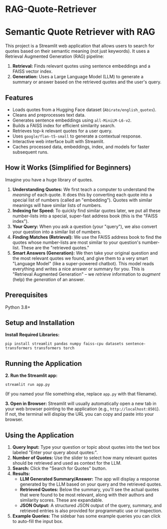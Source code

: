 # RAG-Quote-Retriever
# Semantic Quote Retriever with RAG

This project is a Streamlit web application that allows users to search for quotes based on their semantic meaning (not just keywords). It uses a Retrieval Augmented Generation (RAG) pipeline:

1. **Retrieval:** Finds relevant quotes using sentence embeddings and a FAISS vector index.
2. **Generation:** Uses a Large Language Model (LLM) to generate a summary or answer based on the retrieved quotes and the user's query.

## Features

- Loads quotes from a Hugging Face dataset (`Abirate/english_quotes`).
- Cleans and preprocesses text data.
- Generates sentence embeddings using `all-MiniLM-L6-v2`.
- Builds a FAISS index for efficient similarity search.
- Retrieves top-k relevant quotes for a user query.
- Uses `google/flan-t5-small` to generate a contextual response.
- Interactive web interface built with Streamlit.
- Caches processed data, embeddings, index, and models for faster subsequent runs.

## How it Works (Simplified for Beginners)

Imagine you have a huge library of quotes.

1. **Understanding Quotes:** We first teach a computer to understand the *meaning* of each quote. It does this by converting each quote into a special list of numbers (called an "embedding"). Quotes with similar meanings will have similar lists of numbers.
2. **Indexing for Speed:** To quickly find similar quotes later, we put all these number-lists into a special, super-fast address book (this is the "FAISS index").
3. **Your Query:** When you ask a question (your "query"), we also convert your question into a similar list of numbers.
4. **Finding Matches (Retrieval):** We use the FAISS address book to find the quotes whose number-lists are most similar to your question's number-list. These are the "retrieved quotes."
5. **Smart Answers (Generation):** We then take your original question and the most relevant quotes we found, and give them to a very smart "Language Model" (like a super-powered chatbot). This model reads everything and writes a nice answer or summary for you. This is "Retrieval Augmented Generation" – we *retrieve* information to *augment* (help) the *generation* of an answer.

## Prerequisites

Python 3.8+

## Setup and Installation

**Install Required Libraries:**
```
pip install streamlit pandas numpy faiss-cpu datasets sentence-transformers transformers torch

```

## Running the Application

**2. Run the Streamlit app:**
```
streamlit run app.py

```

(If you named your file something else, replace `app.py` with that filename).

**3. Open in Browser:**
Streamlit will usually automatically open a new tab in your web browser pointing to the application (e.g., `http://localhost:8501`). 
If not, the terminal will display the URL you can copy and paste into your browser.

## Using the Application

1. **Query Input:** Type your question or topic about quotes into the text box labeled "Enter your query about quotes:".
2. **Number of Quotes:** Use the slider to select how many relevant quotes should be retrieved and used as context for the LLM.
3. **Search:** Click the "Search for Quotes" button.
4. **Results:**
    - **LLM Generated Summary/Answer:** The app will display a response generated by the LLM based on your query and the retrieved quotes.
    - **Retrieved Quotes:** Below the summary, you'll see the actual quotes that were found to be most relevant, along with their authors and similarity scores. These are expandable.
    - **JSON Output:** A structured JSON output of the query, summary, and retrieved entries is also provided for programmatic use or inspection.
5. **Example Queries:** The sidebar has some example queries you can click to auto-fill the input box.
